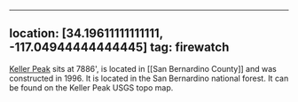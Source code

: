 
---
location: [34.19611111111111, -117.04944444444445]
tag: firewatch
---

[Keller Peak](http://www.peakbagging.com/CALookoutPhotos/KellerPk.html) sits at 7886', is located in [[San Bernardino County]] and was constructed in 1996. It is located in the San Bernardino national forest. It can be found on the Keller Peak USGS topo map.
